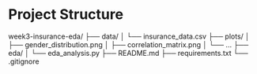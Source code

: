 

Project Structure
=================
week3-insurance-eda/
├── data/
│   └── insurance_data.csv
├── plots/
│   ├── gender_distribution.png
│   ├── correlation_matrix.png
│   └── ...
├── eda/
│   └── eda_analysis.py
├── README.md
├── requirements.txt
└── .gitignore
